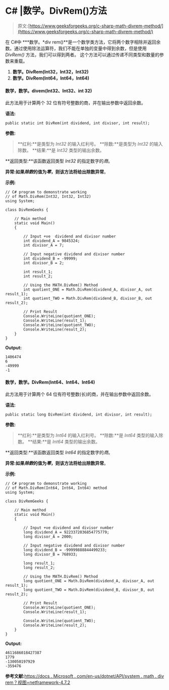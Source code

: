 # C# |数学。DivRem()方法

> 原文:[https://www.geeksforgeeks.org/c-sharp-math-divrem-method/](https://www.geeksforgeeks.org/c-sharp-math-divrem-method/)

在 C#中 ***数学。*div rem()**是一个数学类方法，它将两个数字相除并返回余数。通过使用除法运算符，我们不能在单独的变量中得到余数，但是使用 *DivRem()* 方法，我们可以得到两者。
这个方法可以通过传递不同类型和数量的参数来重载。

1.  **数学。DivRem(Int32，Int32，Int32)**
2.  **数学。DivRem(Int64，Int64，Int64)**

#### 数学，数学。divem(Int32、Int32、int 32)

此方法用于计算两个 32 位有符号整数的商，并在输出参数中返回余数。

**语法:**

```
public static int DivRem(int dividend, int divisor, int result);

```

**参数:**

> **红利:**是类型为 *Int32* 的输入红利号。
> **除数:**是类型为 *Int32* 的输入除数。
> **结果:**是 *Int32* 类型的输出余数。

**返回类型:**该函数返回类型 *Int32* 的指定数字的*商*。

**异常:**如果*除数*的值为*零*，则该方法将给出**除数异常**。

**示例:**

```
// C# program to demonstrate working
// of Math.DivRem(Int32, Int32, Int32)
using System;

class DivRemGeeks {

    // Main method
    static void Main()
    {

        // Input +ve  dividend and divisor number
        int dividend_A = 9845324;
        int divisor_A = 7;

        // Input negative dividend and divisor number
        int dividend_B = -99999;
        int divisor_B = 2;

        int result_1;
        int result_2;

        // Using the MATH.DivRem() Method
        int quotient_ONE = Math.DivRem(dividend_A, divisor_A, out result_1);
        int quotient_TWO = Math.DivRem(dividend_B, divisor_B, out result_2);

        // Print Result
        Console.WriteLine(quotient_ONE);
        Console.WriteLine(result_1);
        Console.WriteLine(quotient_TWO);
        Console.WriteLine(result_2);
    }
}
```

**Output:**

```
1406474
6
-49999
-1

```

#### 数学，数学。DivRem(Int64、Int64、Int64)

此方法用于计算两个 64 位有符号整数(长)的商，并在输出参数中返回余数。

**语法:**

```
public static long DivRem(int dividend, int divisor, int result);

```

**参数:**

> **红利:**是类型为 *Int64* 的输入红利号。
> **除数:**是 *Int64* 类型的输入除数。
> **结果:**是 *Int64* 类型的输出余数。

**返回类型:**该函数返回类型 *Int64* 的指定数字的*商*。

**异常:**如果*除数*的值为*零*，则该方法将给出**除数异常**。

**示例:**

```
// C# program to demonstrate working
// of Math.DivRem(Int64, Int64, Int64) method
using System;

class DivRemGeeks {

    // Main method
    static void Main()
    {

        // Input +ve dividend and divisor number
        long dividend_A = 9223372036854775779;
        long divisor_A = 2000;

        // Input negative dividend and divisor number
        long dividend_B = -99999888844499233;
        long divisor_B = 768933;

        long result_1;
        long result_2;

        // Using the MATH.DivRem() Method
        long quotient_ONE = Math.DivRem(dividend_A, divisor_A, out result_1);
        long quotient_TWO = Math.DivRem(dividend_B, divisor_B, out result_2);

        // Print Result
        Console.WriteLine(quotient_ONE);
        Console.WriteLine(result_1);

        Console.WriteLine(quotient_TWO);
        Console.WriteLine(result_2);
    }
}
```

**Output:**

```
4611686018427387
1779
-130050197929
-359476

```

**参考文献:**[https://docs . Microsoft . com/en-us/dotnet/API/system . math . div rem？视图=netframework-4.7.2](https://docs.microsoft.com/en-us/dotnet/api/system.math.divrem?view=netframework-4.7.2)